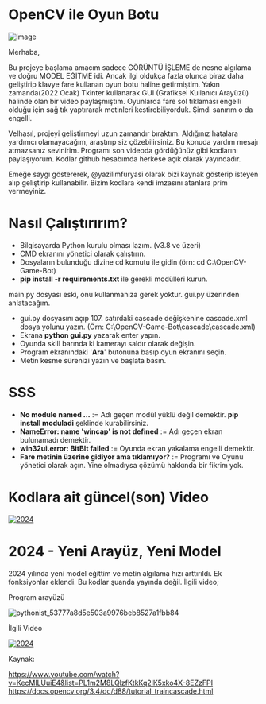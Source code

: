 # OpenCV ile Oyun Botu

![image](https://user-images.githubusercontent.com/84662757/155882729-74331959-1705-4e7c-8a9a-bc3161d6ee81.png)


Merhaba,

Bu projeye başlama amacım sadece GÖRÜNTÜ İŞLEME de nesne algılama ve doğru MODEL EĞİTME idi.
Ancak ilgi oldukça fazla olunca biraz daha geliştirip klavye fare kullanan oyun botu haline getirmiştim.
Yakın zamanda(2022 Ocak) Tkinter kullanarak GUI (Grafiksel Kullanıcı Arayüzü) halinde olan bir video paylaşmıştım. Oyunlarda fare sol tıklaması engelli olduğu için sağ tık yaptırarak metinleri kestirebiliyorduk. Şimdi sanırım o da engelli.

Velhasıl, projeyi geliştirmeyi uzun zamandır bıraktım. Aldığınız hatalara yardımcı olamayacağım, araştırıp siz çözebilirsiniz. Bu konuda yardım mesajı atmazsanız sevinirim. Programı son videoda gördüğünüz gibi kodlarını paylaşıyorum.
Kodlar github hesabımda herkese açık olarak yayındadır.

Emeğe saygı göstererek, @yazilimfuryasi olarak bizi kaynak gösterip isteyen alıp geliştirip kullanabilir.
Bizim kodlara kendi imzasını atanlara prim vermeyiniz.

# Nasıl Çalıştırırım?
* Bilgisayarda Python kurulu olması lazım. (v3.8 ve üzeri)
* CMD ekranını yönetici olarak çalıştırın.
* Dosyaların bulunduğu dizine cd komutu ile gidin (örn: cd C:\OpenCV-Game-Bot)
* **pip install -r requirements.txt** ile gerekli modülleri kurun.

main.py dosyası eski, onu kullanmanıza gerek yoktur. gui.py üzerinden anlatacağım.

* gui.py dosyasını açıp 107. satırdaki cascade değişkenine cascade.xml dosya yolunu yazın. (Örn: C:\OpenCV-Game-Bot\cascade\cascade.xml)
* Ekrana **python gui.py** yazarak enter yapın.
* Oyunda skill barında ki kamerayı saldır olarak değişin.
* Program ekranındaki '**Ara**' butonuna basıp oyun ekranını seçin.
* Metin kesme sürenizi yazın ve başlata basın.

# SSS
* **No module named ...** := Adı geçen modül yüklü değil demektir. **pip install moduladi** şeklinde kurabilirsiniz.
* **NameError: name 'wincap' is not defined** := Adı geçen ekran bulunamadı demektir.
* **win32ui.error: BitBlt failed** := Oyunda ekran yakalama engelli demektir.
* **Fare metinin üzerine gidiyor ama tıklamıyor?** := Programı ve Oyunu yönetici olarak açın. Yine olmadıysa çözümü hakkında bir fikrim yok.

# Kodlara ait güncel(son) Video
[![2024](https://i.ytimg.com/an_webp/leYyXPpeUNk/mqdefault_6s.webp?du=3000&sqp=CN6ovbUG&rs=AOn4CLDVMFcxN-CZHb_mup78Z9BQz4eW-A)](https://www.youtube.com/watch?v=leYyXPpeUNk)

# 2024 - Yeni Arayüz, Yeni Model
2024 yılında yeni model eğittim ve metin algılama hızı arttırıldı. Ek fonksiyonlar eklendi. Bu kodlar şuanda yayında değil. İlgili video;

Program arayüzü

![pythonist_53777a8d5e503a9976beb8527a1fbb84](https://github.com/user-attachments/assets/af34c9b1-dd28-4ee9-a40c-9ddce571069a)

İlgili Video

[![2024](https://i.ytimg.com/an_webp/KyYQ55jglbw/mqdefault_6s.webp?du=3000&sqp=CPSdvbUG&rs=AOn4CLAyovgC7Yqu0JBBUWyj1w2dnDNQfg)](https://www.youtube.com/watch?v=KyYQ55jglbw)


Kaynak:

https://www.youtube.com/watch?v=KecMlLUuiE4&list=PL1m2M8LQlzfKtkKq2lK5xko4X-8EZzFPI
https://docs.opencv.org/3.4/dc/d88/tutorial_traincascade.html

